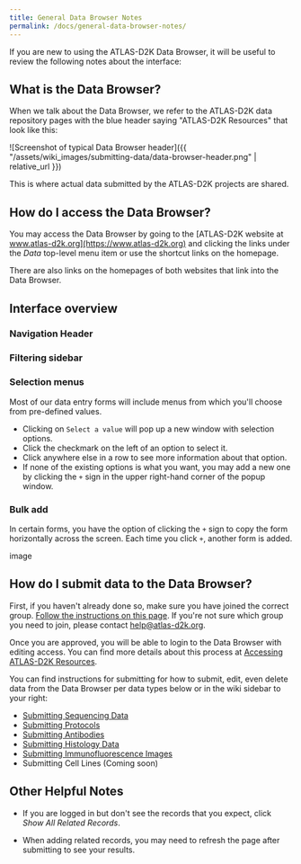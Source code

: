 ```yaml
---
title: General Data Browser Notes
permalink: /docs/general-data-browser-notes/
---
```


If you are new to using the ATLAS-D2K Data Browser, it will be useful to review the following notes about the interface:

## What is the Data Browser?

When we talk about the Data Browser, we refer to the ATLAS-D2K data repository pages with the blue header saying "ATLAS-D2K Resources" that look like this:

![Screenshot of typical Data Browser header]({{ "/assets/wiki_images/submitting-data/data-browser-header.png" | relative_url }})

This is where actual data submitted by the ATLAS-D2K projects are shared.

## How do I access the Data Browser?

You may access the Data Browser by going to the [ATLAS-D2K website at www.atlas-d2k.org](https://www.atlas-d2k.org) and clicking the links under the _Data_ top-level menu item or use the shortcut links on the homepage.

There are also links on the homepages of both websites that link into the Data Browser.

## Interface overview

### Navigation Header

### Filtering sidebar

### Selection menus

Most of our data entry forms will include menus from which you'll choose from pre-defined values.

* Clicking on `Select a value` will pop up a new window with selection options.
* Click the checkmark on the left of an option to select it.
* Click anywhere else in a row to see more information about that option.
* If none of the existing options is what you want, you may add a new one by clicking the `+` sign in the upper right-hand corner of the popup window.

### Bulk add

In certain forms, you have the option of clicking the `+` sign to copy the form horizontally across the screen. Each time you click `+`, another form is added.

image

## How do I submit data to the Data Browser?

First, if you haven't already done so, make sure you have joined the correct group. [Follow the instructions on this page](../accessing-gudmap-and-rbk-resources/). If you're not sure which group you need to join, please contact [help@atlas-d2k.org](help@atlas-d2k.org).

Once you are approved, you will be able to login to the Data Browser with editing access. You can find more details about this process at [Accessing ATLAS-D2K Resources](../accessing-gudmap-and-rbk-resources).

You can find instructions for submitting  for how to submit, edit, even delete data from the Data Browser per data types below or in the wiki sidebar to your right:

* [Submitting Sequencing Data](../submitting-sequencing-data-v3)
* [Submitting Protocols](../protocols)
* [Submitting Antibodies](../antibodies)
* [Submitting Histology Data](../histological-data)
* [Submitting Immunofluorescence Images](../immunofluorescence-images)
* Submitting Cell Lines (Coming soon)

## Other Helpful Notes

* If you are logged in but don't see the records that you expect, click _Show All Related Records_.

* When adding related records, you may need to refresh the page after submitting to see your results.
